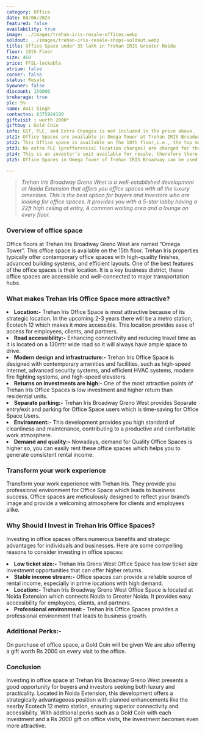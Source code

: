 ```yaml
---
category: Office
date: 08/06/2024
featured: false
availability: true
image: ../images/trehan-iris-resale-offices.webp
soldout: ../images/trehan-iris-resale-shops-soldout.webp
title: Office Space under 35 lakh in Trehan IRIS Greater Noida
floor: 18th Floor
size: 460
price: FFSL-lockable
atrium: false
corner: false
status: Resale
byowner: false
discount: 150000
brokerage: true
plc: 5%
name: Amit Singh
contactno: 8375924100
giftvisit : worth 2000*
giftbuy : Gold Coin
info: GST, PLC, and Extra Changes is not included in the price above.
ptz1: Office Spaces are available in Omega Tower at Trehan IRIS Broadway Greno-West from 7th floor to 18th floor.
ptz2: This Office space is available on the 18th floor,i.e., the top most floor of Trehan IRIS Broadway Greno West, providing a beautiful panoramic view of Noida from the balcony and the glass walls. 
ptz3: No extra PLC (prefferencial location charges) are charged for these office spaces
ptz4: This is an investor’s unit available for resale, therefore there won’t be any brokerage charges.
ptz5: Office Spaces in Omega Tower of Trehan IRIS Broadway can be used for personal use and also for generating passive income via rental yield.

---
```

> _Trehan Iris Broadway Greno West is a well-established development at Noida Extension that offers you office spaces with all the luxury amenities. This is the best option for buyers and investors who are looking for office spaces. It provides you with a 5-star lobby having a 22ft high ceiling at entry, A common waiting area and a lounge on every floor._

### Overview of office space
Office floors at Trehan Iris Broadway Greno West are named “Omega Tower”. This office space is available on the 15th floor. Trehan Iris properties typically offer contemporary office spaces with high-quality finishes, advanced building systems, and efficient layouts. One of the best features of the office spaces is their location. It is a key business district, these office spaces are accessible and well-connected to major transportation hubs.

### What makes Trehan Iris Office Space more attractive?
<li><b>Location:-</b> Trehan Iris Office Space is most attractive because of its strategic location. In the upcoming 2-3 years there will be a metro station, Ecotech 12 which makes it more accessible. This location provides ease of access for employees, clients, and partners.
<li><b>Road accessibility:-</b> Enhancing connectivity and reducing travel time as it is located on a 130mtr wide road so it will always have ample space to drive.
<li><b>Modern design and infrastructure:-</b> Trehan Iris Office Space is designed with contemporary amenities and facilities, such as high-speed internet, advanced security systems, and efficient HVAC systems, modern fire fighting systems, and high-speed elevators.
<li><b>Returns on investments are high:-</b> One of the most attractive points of Trehan Iris Office Spaces is low investment and higher return than residential units.
<li><b>Separate parking:-</b> Trehan Iris Broadway Greno West provides Separate entry/exit and parking for Office Space users which is time-saving for Office Space Users.
<li><b>Environment:-</b> This development provides you high standard of cleanliness and maintenance, contributing to a productive and comfortable work atmosphere.
<li><b>Demand and quality:-</b> Nowadays, demand for Quality Office Spaces is higher so, you can easily rent these office spaces which helps you to generate consistent rental income.

### Transform your work experience

Transform your work experience with Trehan Iris. They provide you professional environment for Office Space which leads to business success. Office spaces are meticulously designed to reflect your brand’s image and provide a welcoming atmosphere for clients and employees alike.

### Why Should I Invest in Trehan Iris Office Spaces?

Investing in office spaces offers numerous benefits and strategic advantages for individuals and businesses. Here are some compelling reasons to consider investing in office spaces:

<li><b>Low ticket size:-</b> Trehan Iris Greno West Office Space has low ticket size investment opportunities that can offer higher returns. 
<li><b>Stable income stream:-</b> Office spaces can provide a reliable source of rental income, especially in prime locations with high demand.
<li><b>Location:-</b> Trehan Iris Broadway Greno West Office Space is located at Noida Extension which connects Noida to Greater Noida. It provides easy accessibility for employees, clients, and partners.
<li><b>Professional environment:-</b> Trehan Iris Office Spaces provides a professional environment that leads to business growth.

### Additional Perks:- 
On purchase of office space, a Gold Coin will be given
We are also offering a gift worth Rs 2000 on every visit to the office.

### Conclusion
Investing in office space at Trehan Iris Broadway Greno West presents a good opportunity for buyers and investors seeking both luxury and practicality. Located in Noida Extension, this development offers a strategically advantageous position with planned enhancements like the nearby Ecotech 12 metro station, ensuring superior connectivity and accessibility. With additional perks such as a Gold Coin with each investment and a Rs 2000 gift on office visits, the investment becomes even more attractive.







